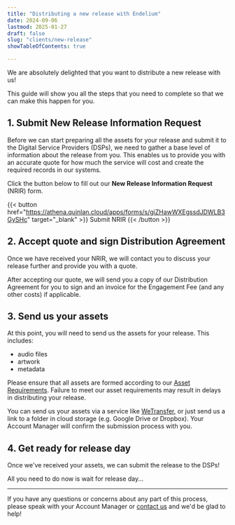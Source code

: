 ```yaml
---
title: "Distributing a new release with Endelium"
date: 2024-09-06
lastmod: 2025-01-27
draft: false
slug: "clients/new-release"
showTableOfContents: true

---
```


We are absolutely delighted that you want to distribute a new release with us!

This guide will show you all the steps that you need to complete so that we can make this happen for you.

## 1. Submit New Release Information Request

Before we can start preparing all the assets for your release and submit it to the Digital Service Providers (DSPs), we need to gather a base level of information about the release from you. This enables us to provide you with an accurate quote for how much the service will cost and create the required records in our systems.

Click the button below to fill out our **New Release Information Request** (NRIR) form.

{{< button href="https://athena.quinlan.cloud/apps/forms/s/giZHawWXEgssdJDWLB3GySHc" target="_blank" >}}
Submit NRIR
{{< /button >}}

## 2. Accept quote and sign Distribution Agreement

Once we have received your NRIR, we will contact you to discuss your release further and provide you with a quote.

After accepting our quote, we will send you a copy of our Distribution Agreement for you to sign and an invoice for the Engagement Fee (and any other costs) if applicable.

## 3. Send us your assets

At this point, you will need to send us the assets for your release. This includes:

* audio files
* artwork
* metadata

Please ensure that all assets are formed according to our [Asset Requirements](/clients/asset-requirements). Failure to meet our asset requirements may result in delays in distributing your release.

You can send us your assets via a service like [WeTransfer](https://wetransfer.com/), or just send us a link to a folder in cloud storage (e.g. Google Drive or Dropbox). Your Account Manager will confirm the submission process with you.

## 4. Get ready for release day

Once we've received your assets, we can submit the release to the DSPs! 

All you need to do now is wait for release day...

---

If you have any questions or concerns about any part of this process, please speak with your Account Manager or [contact us](/contact) and we'd be glad to help!
